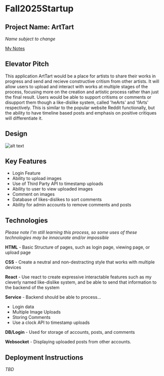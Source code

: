 # Fall2025Startup
## Project Name: ArtTart 
*Name subject to change*

[My Notes](notes.md)

## Elevator Pitch
This application ArtTart would be a place for artists to share their works in progress and send and recieve constructive critism from other artists. It will allow users to upload and interact with works at multiple stages of the process, focusing more on the creation and artistic process rather than just the final result. Users would be able to support critisms or comments or disupport them though a like-dislike system, called 'heArts' and 'fArts' respectively. This is similar to the popular website Reddit functionally, but the ability to have timeline based posts and emphasis on positive critiques will differentiate it.

## Design
![alt text][logo]

[logo]: Design_sketch.heic "Sketch of Design"
## Key Features
* Login Feature
* Ability to upload images
* Use of Third Party API to timestamp uploads
* Ability to user to view uploaded images
* Comment on images
* Database of likes-dislikes to sort comments
* Ability for admin accounts to remove comments and posts

## Technologies
*Please note I'm still learning this process, so some uses of these technologies may be innacurate and/or impossible*

**HTML** - Basic Structure of pages, such as login page, viewing page, or upload page

**CSS** - Create a neutral and non-destracting style that works with multiple devices

**React** - Use react to create expressive interactable features such as my cleverly named like-dislike system, and be able to send that information to the backend of the system

**Service** - Backend should be able to process...
* Login data
* Multiple Image Uploads
* Storing Comments
* Use a clock API to timestamp uploads

**DB/Login** - Used for storage of accounts, posts, and comments

**Websocket** - Displaying uploaded posts from other accounts.

## Deployment Instructions
*TBD*


